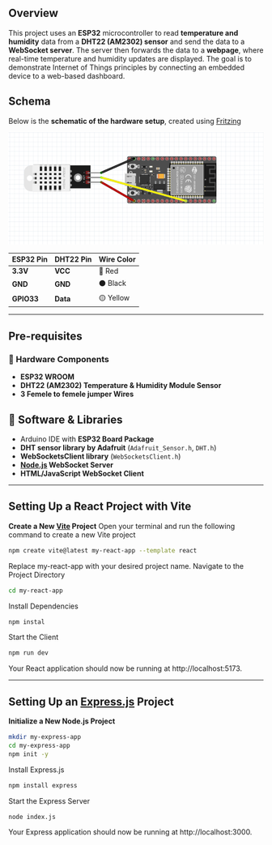 ## Overview
This project uses an **ESP32** microcontroller to read **temperature and humidity** data from a **DHT22 (AM2302) sensor** and send the data to a **WebSocket server**. The server then forwards the data to a **webpage**, where real-time temperature and humidity updates are displayed.
The goal is to demonstrate Internet of Things principles by connecting an embedded device to a web-based dashboard.

## Schema
Below is the **schematic of the hardware setup**, created using [Fritzing](https://fritzing.org/)

![Schematic Diagram](Schema.png)

   | **ESP32 Pin** | **DHT22 Pin** | **Wire Color** |
   |--------------|--------------|---------------|
   | **3.3V**     | **VCC**      | 🔴 Red |
   | **GND**      | **GND**      | ⚫ Black |
   | **GPIO33**   | **Data**     | 🟡 Yellow |
   
---
## Pre-requisites
### **🔹 Hardware Components**
   -  **ESP32 WROOM**
   -  **DHT22 (AM2302) Temperature & Humidity Module Sensor**
   -  **3 Femele to femele jumper Wires**


## **🔹 Software & Libraries**
   - Arduino IDE with **ESP32 Board Package**
   - **DHT sensor library by Adafruit** (`Adafruit_Sensor.h`, `DHT.h`)
   - **WebSocketsClient library** (`WebSocketsClient.h`)
   - **[Node.js](https://nodejs.org/) WebSocket Server**
   - **HTML/JavaScript WebSocket Client**

---
## Setting Up a React Project with Vite
   **Create a New [Vite](https://vite.dev/) Project**
   Open your terminal and run the following command to create a new Vite project
   ```bash
   npm create vite@latest my-react-app --template react
   ```
   Replace my-react-app with your desired project name.
   Navigate to the Project Directory
   ```bash
   cd my-react-app
   ```
   Install Dependencies
   ```bash
   npm instal
   ```
   Start the Client
   ```bash
   npm run dev
   ```
   Your React application should now be running at http://localhost:5173.
   
---   
## Setting Up an [Express.js](https://expressjs.com/) Project
   **Initialize a New Node.js Project**
   ```bash
   mkdir my-express-app
   cd my-express-app
   npm init -y
   ```
   Install Express.js
   ```bash
   npm install express
   ```
   Start the Express Server
   ```bash
   node index.js
   ```
   Your Express application should now be running at http://localhost:3000.


